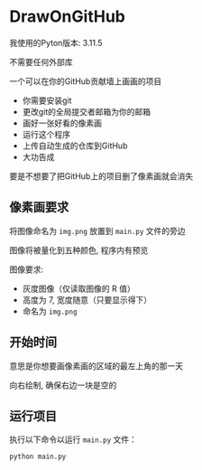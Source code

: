 # DrawOnGitHub
我使用的Pyton版本: 3.11.5

不需要任何外部库

一个可以在你的GitHub贡献墙上画画的项目
- 你需要安装git
- 更改git的全局提交者邮箱为你的邮箱
- 画好一张好看的像素画
- 运行这个程序
- 上传自动生成的仓库到GitHub
- 大功告成

要是不想要了把GitHub上的项目删了像素画就会消失

## 像素画要求

将图像命名为 `img.png` 放置到 `main.py` 文件的旁边

图像将被量化到五种颜色, 程序内有预览

图像要求:
- 灰度图像（仅读取图像的 R 值）
- 高度为 7, 宽度随意（只要显示得下）
- 命名为 `img.png`

## 开始时间

意思是你想要画像素画的区域的最左上角的那一天

向右绘制, 确保右边一块是空的

## 运行项目

执行以下命令以运行 `main.py` 文件：

```bash
python main.py
